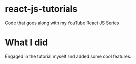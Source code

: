 # react-js-tutorials
Code that goes along with my YouTube React JS Series

# What I did
Engaged in the tutorial myself and added some cool features.
